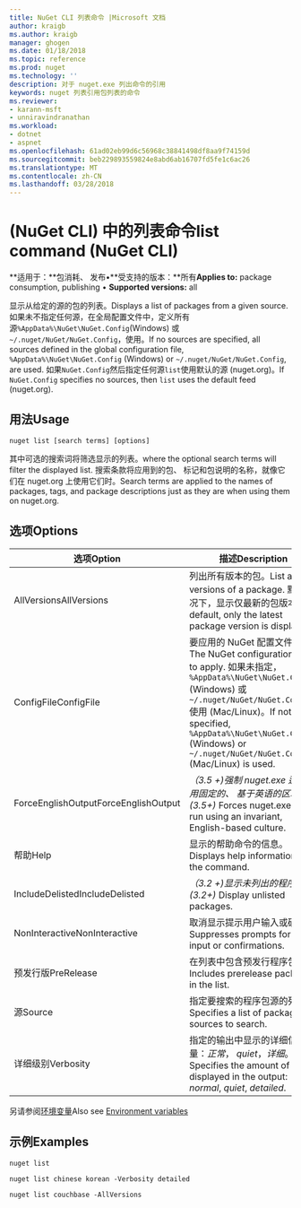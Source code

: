 ```yaml
---
title: NuGet CLI 列表命令 |Microsoft 文档
author: kraigb
ms.author: kraigb
manager: ghogen
ms.date: 01/18/2018
ms.topic: reference
ms.prod: nuget
ms.technology: ''
description: 对于 nuget.exe 列出命令的引用
keywords: nuget 列表引用包列表的命令
ms.reviewer:
- karann-msft
- unniravindranathan
ms.workload:
- dotnet
- aspnet
ms.openlocfilehash: 61ad02eb99d6c56968c38841498df8aa9f74159d
ms.sourcegitcommit: beb229893559824e8abd6ab16707fd5fe1c6ac26
ms.translationtype: MT
ms.contentlocale: zh-CN
ms.lasthandoff: 03/28/2018
---
```

# <a name="list-command-nuget-cli"></a><span data-ttu-id="93801-104">(NuGet CLI) 中的列表命令</span><span class="sxs-lookup"><span data-stu-id="93801-104">list command (NuGet CLI)</span></span>

<span data-ttu-id="93801-105">**适用于：**包消耗、 发布&bullet;**受支持的版本：**所有</span><span class="sxs-lookup"><span data-stu-id="93801-105">**Applies to:** package consumption, publishing &bullet; **Supported versions:** all</span></span>

<span data-ttu-id="93801-106">显示从给定的源的包的列表。</span><span class="sxs-lookup"><span data-stu-id="93801-106">Displays a list of packages from a given source.</span></span> <span data-ttu-id="93801-107">如果未不指定任何源，在全局配置文件中，定义所有源`%AppData%\NuGet\NuGet.Config`(Windows) 或`~/.nuget/NuGet/NuGet.Config`，使用。</span><span class="sxs-lookup"><span data-stu-id="93801-107">If no sources are specified, all sources defined in the global configuration file, `%AppData%\NuGet\NuGet.Config` (Windows) or `~/.nuget/NuGet/NuGet.Config`, are used.</span></span> <span data-ttu-id="93801-108">如果`NuGet.Config`然后指定任何源`list`使用默认的源 (nuget.org)。</span><span class="sxs-lookup"><span data-stu-id="93801-108">If `NuGet.Config` specifies no sources, then `list` uses the default feed (nuget.org).</span></span>

## <a name="usage"></a><span data-ttu-id="93801-109">用法</span><span class="sxs-lookup"><span data-stu-id="93801-109">Usage</span></span>

```cli
nuget list [search terms] [options]
```

<span data-ttu-id="93801-110">其中可选的搜索词将筛选显示的列表。</span><span class="sxs-lookup"><span data-stu-id="93801-110">where the optional search terms will filter the displayed list.</span></span> <span data-ttu-id="93801-111">搜索条款将应用到的包、 标记和包说明的名称，就像它们在 nuget.org 上使用它们时。</span><span class="sxs-lookup"><span data-stu-id="93801-111">Search terms are applied to the names of packages, tags, and package descriptions just as they are when using them on nuget.org.</span></span>

## <a name="options"></a><span data-ttu-id="93801-112">选项</span><span class="sxs-lookup"><span data-stu-id="93801-112">Options</span></span>

| <span data-ttu-id="93801-113">选项</span><span class="sxs-lookup"><span data-stu-id="93801-113">Option</span></span> | <span data-ttu-id="93801-114">描述</span><span class="sxs-lookup"><span data-stu-id="93801-114">Description</span></span> |
| --- | --- |
| <span data-ttu-id="93801-115">AllVersions</span><span class="sxs-lookup"><span data-stu-id="93801-115">AllVersions</span></span> | <span data-ttu-id="93801-116">列出所有版本的包。</span><span class="sxs-lookup"><span data-stu-id="93801-116">List all versions of a package.</span></span> <span data-ttu-id="93801-117">默认情况下，显示仅最新的包版本。</span><span class="sxs-lookup"><span data-stu-id="93801-117">By default, only the latest package version is displayed.</span></span> |
| <span data-ttu-id="93801-118">ConfigFile</span><span class="sxs-lookup"><span data-stu-id="93801-118">ConfigFile</span></span> | <span data-ttu-id="93801-119">要应用的 NuGet 配置文件。</span><span class="sxs-lookup"><span data-stu-id="93801-119">The NuGet configuration file to apply.</span></span> <span data-ttu-id="93801-120">如果未指定， `%AppData%\NuGet\NuGet.Config` (Windows) 或`~/.nuget/NuGet/NuGet.Config`使用 (Mac/Linux)。</span><span class="sxs-lookup"><span data-stu-id="93801-120">If not specified, `%AppData%\NuGet\NuGet.Config` (Windows) or `~/.nuget/NuGet/NuGet.Config` (Mac/Linux) is used.</span></span>|
| <span data-ttu-id="93801-121">ForceEnglishOutput</span><span class="sxs-lookup"><span data-stu-id="93801-121">ForceEnglishOutput</span></span> | <span data-ttu-id="93801-122">*（3.5 +)*强制 nuget.exe 运行使用固定的、 基于英语的区域性。</span><span class="sxs-lookup"><span data-stu-id="93801-122">*(3.5+)* Forces nuget.exe to run using an invariant, English-based culture.</span></span> |
| <span data-ttu-id="93801-123">帮助</span><span class="sxs-lookup"><span data-stu-id="93801-123">Help</span></span> | <span data-ttu-id="93801-124">显示的帮助命令的信息。</span><span class="sxs-lookup"><span data-stu-id="93801-124">Displays help information for the command.</span></span> |
| <span data-ttu-id="93801-125">IncludeDelisted</span><span class="sxs-lookup"><span data-stu-id="93801-125">IncludeDelisted</span></span> | <span data-ttu-id="93801-126">*（3.2 +)*显示未列出的程序包。</span><span class="sxs-lookup"><span data-stu-id="93801-126">*(3.2+)* Display unlisted packages.</span></span> |
| <span data-ttu-id="93801-127">NonInteractive</span><span class="sxs-lookup"><span data-stu-id="93801-127">NonInteractive</span></span> | <span data-ttu-id="93801-128">取消显示提示用户输入或确认。</span><span class="sxs-lookup"><span data-stu-id="93801-128">Suppresses prompts for user input or confirmations.</span></span> |
| <span data-ttu-id="93801-129">预发行版</span><span class="sxs-lookup"><span data-stu-id="93801-129">PreRelease</span></span> | <span data-ttu-id="93801-130">在列表中包含预发行程序包。</span><span class="sxs-lookup"><span data-stu-id="93801-130">Includes prerelease packages in the list.</span></span> |
| <span data-ttu-id="93801-131">源</span><span class="sxs-lookup"><span data-stu-id="93801-131">Source</span></span> | <span data-ttu-id="93801-132">指定要搜索的程序包源的列表。</span><span class="sxs-lookup"><span data-stu-id="93801-132">Specifies a list of packages sources to search.</span></span> |
| <span data-ttu-id="93801-133">详细级别</span><span class="sxs-lookup"><span data-stu-id="93801-133">Verbosity</span></span> | <span data-ttu-id="93801-134">指定的输出中显示的详细信息量：*正常*， *quiet*，*详细*。</span><span class="sxs-lookup"><span data-stu-id="93801-134">Specifies the amount of detail displayed in the output: *normal*, *quiet*, *detailed*.</span></span> |

<span data-ttu-id="93801-135">另请参阅[环境变量](cli-ref-environment-variables.md)</span><span class="sxs-lookup"><span data-stu-id="93801-135">Also see [Environment variables](cli-ref-environment-variables.md)</span></span>

## <a name="examples"></a><span data-ttu-id="93801-136">示例</span><span class="sxs-lookup"><span data-stu-id="93801-136">Examples</span></span>

```cli
nuget list

nuget list chinese korean -Verbosity detailed

nuget list couchbase -AllVersions
```
